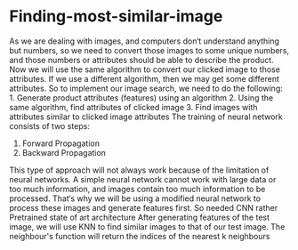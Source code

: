 # Finding-most-similar-image

As we are dealing with images, and computers don‘t understand anything but numbers, so we need to convert those images to some unique numbers, and those numbers or attributes should be able to describe the product.
Now we will use the same algorithm to convert our clicked image to those attributes. 
If we use a different algorithm, then we may get some different attributes.
So to implement our image search, we need to do the following: 1. Generate product attributes (features) using an algorithm 2. Using the same algorithm, find attributes of clicked image 3. Find images with attributes similar to clicked image attributes 
The training of neural network consists of two steps:
1.	Forward Propagation 
2.	 Backward Propagation

This type of approach will not always work because of the limitation of neural networks. A simple neural network cannot work with large data or too much information, and images contain too much information to be processed. That‘s why we will be using a modified neural network to process these images and generate features first. So needed CNN rather Pretrained state of art architecture
After generating features of the test image, we will use KNN to find similar images to that of our test image. The neighbour's function will return the indices of the nearest k neighbours

